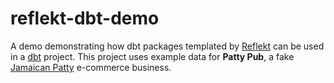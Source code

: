 # reflekt-dbt-demo
A demo demonstrating how dbt packages templated by [Reflekt](https://github.com/GClunies/reflekt) can be used in a [dbt](https://www.getdbt.com/) project. This project uses example data for **Patty Pub**, a fake [Jamaican Patty](https://en.wikipedia.org/wiki/Jamaican_patty) e-commerce business.
